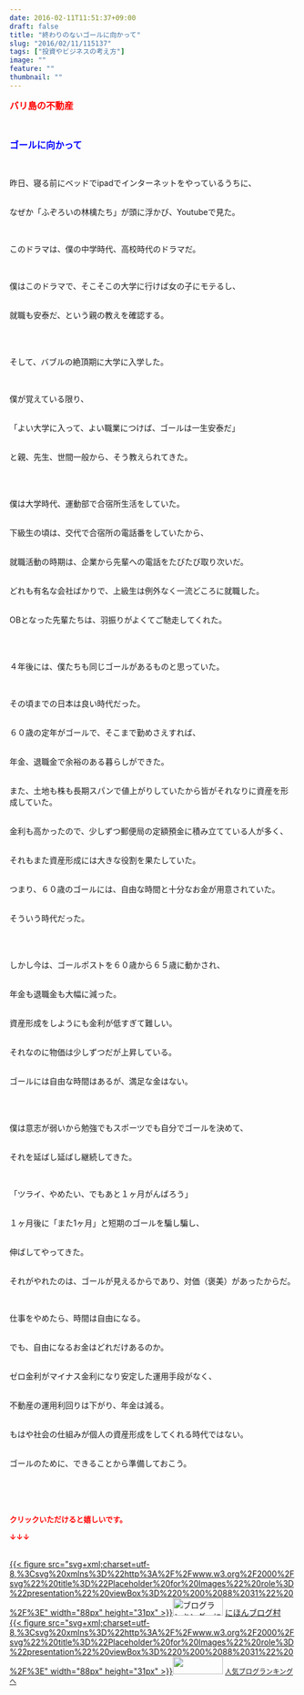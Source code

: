 ```yaml
---
date: 2016-02-11T11:51:37+09:00
draft: false
title: "終わりのないゴールに向かって"
slug: "2016/02/11/115137"
tags: ["投資やビジネスの考え方"]
image: ""
feature: ""
thumbnail: ""
---
```

<p><font color="#ff0000" size="3"><strong>バリ島の不動産</strong></font></p><br/><p><font color="#0000ff" size="3"><strong>ゴールに向かって</strong></font></p><br/><p>昨日、寝る前にベッドでipadでインターネットをやっているうちに、</p><p><br/>なぜか「ふぞろいの林檎たち」が頭に浮かび、Youtubeで見た。</p><br/><p>このドラマは、僕の中学時代、高校時代のドラマだ。</p><br/><p>僕はこのドラマで、そこそこの大学に行けば女の子にモテるし、</p><p><br/>就職も安泰だ、という親の教えを確認する。</p><br/><br/><p>そして、バブルの絶頂期に大学に入学した。</p><br/><p>僕が覚えている限り、</p><p><br/>「よい大学に入って、よい職業につけば、ゴールは一生安泰だ」</p><p><br/>と親、先生、世間一般から、そう教えられてきた。</p><br/><br/><p>僕は大学時代、運動部で合宿所生活をしていた。</p><p><br/>下級生の頃は、交代で合宿所の電話番をしていたから、</p><p><br/>就職活動の時期は、企業から先輩への電話をたびたび取り次いだ。</p><p><br/>どれも有名な会社ばかりで、上級生は例外なく一流どころに就職した。</p><p><br/>OBとなった先輩たちは、羽振りがよくてご馳走してくれた。</p><br/><p><br/>４年後には、僕たちも同じゴールがあるものと思っていた。</p><br/><p>その頃までの日本は良い時代だった。</p><p><br/>６０歳の定年がゴールで、そこまで勤めさえすれば、</p><p><br/>年金、退職金で余裕のある暮らしができた。</p><p><br/>また、土地も株も長期スパンで値上がりしていたから皆がそれなりに資産を形成していた。</p><p><br/>金利も高かったので、少しずつ郵便局の定額預金に積み立てている人が多く、</p><p><br/>それもまた資産形成には大きな役割を果たしていた。</p><p><br/>つまり、６０歳のゴールには、自由な時間と十分なお金が用意されていた。</p><p><br/>そういう時代だった。</p><br/><br/><p>しかし今は、ゴールポストを６０歳から６５歳に動かされ、</p><p><br/>年金も退職金も大幅に減った。</p><p><br/>資産形成をしようにも金利が低すぎて難しい。</p><p><br/>それなのに物価は少しずつだが上昇している。</p><p><br/>ゴールには自由な時間はあるが、満足な金はない。</p><br/><br/><p>僕は意志が弱いから勉強でもスポーツでも自分でゴールを決めて、</p><p><br/>それを延ばし延ばし継続してきた。</p><br/><p>「ツライ、やめたい、でもあと１ヶ月がんばろう」</p><p><br/>１ヶ月後に「また1ヶ月」と短期のゴールを騙し騙し、</p><p><br/>伸ばしてやってきた。</p><p><br/>それがやれたのは、ゴールが見えるからであり、対価（褒美）があったからだ。</p><br/><p>仕事をやめたら、時間は自由になる。</p><p><br/>でも、自由になるお金はどれだけあるのか。</p><p><br/>ゼロ金利がマイナス金利になり安定した運用手段がなく、</p><p><br/>不動産の運用利回りは下がり、年金は減る。</p><p><br/>もはや社会の仕組みが個人の資産形成をしてくれる時代ではない。</p><p><br/>ゴールのために、できることから準備しておこう。</p><br/><br/><br/><p><font color="#ff0000" size="2"><strong>クリックいただけると嬉しいです。<br/></strong></font></p><p><font color="#ff0000" size="2"><strong>↓↓↓</strong></font></p><p><br/><a href="http://www.blogmura.com/ranking.html" target="_blank">{{< figure src="svg+xml;charset=utf-8,%3Csvg%20xmlns%3D%22http%3A%2F%2Fwww.w3.org%2F2000%2Fsvg%22%20title%3D%22Placeholder%20for%20Images%22%20role%3D%22presentation%22%20viewBox%3D%220%200%2088%2031%22%20%2F%3E" width="88px" height="31px" >}}<noscript><img border="0" alt="ブログランキング・にほんブログ村へ" src="https://img-proxy.blog-video.jp/images?url=http%3A%2F%2Fwww.blogmura.com%2Fimg%2Fwww88_31.gif" width="88" height="31"></noscript></a> <a href="http://www.blogmura.com/ranking.html" target="_blank">にほんブログ村</a> <br/><a title="人気ブログランキングへ" href="link.php?1804582">{{< figure src="svg+xml;charset=utf-8,%3Csvg%20xmlns%3D%22http%3A%2F%2Fwww.w3.org%2F2000%2Fsvg%22%20title%3D%22Placeholder%20for%20Images%22%20role%3D%22presentation%22%20viewBox%3D%220%200%2088%2031%22%20%2F%3E" width="88px" height="31px" >}}<noscript><img border="0" src="https://blog.with2.net/img/banner/banner_22.gif" width="88" height="31"></noscript></a> <a style="FONT-SIZE: 12px" href="link.php?1804582">人気ブログランキングへ</a> </p>


